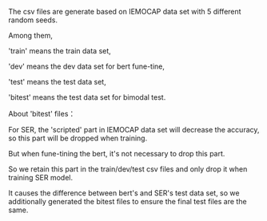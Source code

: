 The csv files are generate based on IEMOCAP data set with 5 different random seeds.

Among them, 

'train' means the train data set,

'dev' means the dev data set for bert fune-tine,

'test' means the test data set,

'bitest' means the test data set for bimodal test.

About 'bitest' files：

For SER, the 'scripted' part in IEMOCAP data set will decrease the accuracy, so this part will be dropped when training.

But when fune-tining the bert, it's not necessary to drop this part.

So we retain this part in the train/dev/test csv files and only drop it when training SER model.

It causes the difference between bert's and SER's test data set, so we additionally generated the bitest files to ensure the final test files are the same.

